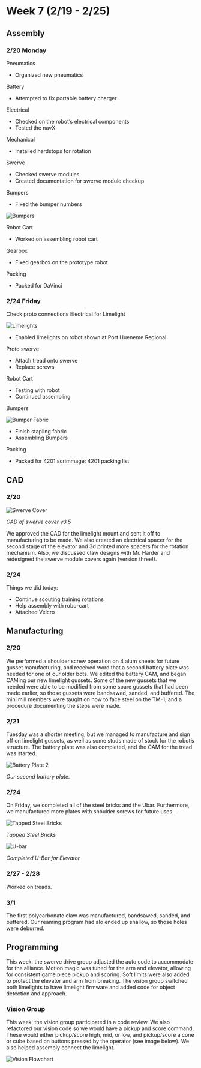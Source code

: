 # Week 7 (2/19 - 2/25)

## Assembly

### 2/20 Monday 

Pneumatics 
- Organized new pneumatics 

Battery 
- Attempted to fix portable battery charger 

Electrical 
- Checked on the robot’s electrical components 
- Tested the navX 

Mechanical 
- Installed hardstops for rotation 

Swerve  
- Checked swerve modules 
- Created documentation for swerve module checkup 

Bumpers 
- Fixed the bumper numbers 

![Bumpers](../../images/2023/Week7/bumpernumbers.png)

Robot Cart 
- Worked on assembling robot cart 

Gearbox 
- Fixed gearbox on the prototype robot 

Packing 
- Packed for DaVinci 

### 2/24 Friday 

Check proto connections 
Electrical for Limelight 

![Limelights](../../images/2023/Week7/limelightconnections.png)

- Enabled limelights on robot shown at Port Hueneme Regional 

Proto swerve 
- Attach tread onto swerve 
- Replace screws  

Robot Cart 
- Testing with robot 
- Continued assembling  

Bumpers 

![Bumper Fabric](./../../images/2023/Week7/bumperfabric.png)

- Finish stapling fabric 
- Assembling Bumpers 

Packing 
- Packed for 4201 scrimmage: 4201 packing list 

## CAD

### 2/20

![Swerve Cover](./../../images/2023/Week7/swervecover.png)

*CAD of swerve cover v3.5*

We approved the CAD for the limelight mount and sent it off to manufacturing to be made. We also created an electrical spacer for the second stage of the elevator and 3d printed more spacers for the rotation mechanism. Also, we discussed claw designs with Mr. Harder and redesigned the swerve module covers again (version three!).

### 2/24 

Things we did today:

- Continue scouting training rotations 
- Help assembly with robo-cart 
- Attached Velcro 

## Manufacturing

### 2/20

We performed a shoulder screw operation on 4 alum sheets for future gusset manufacturing, and received word that a second battery plate was needed for one of our older bots. We edited the battery CAM, and began CAMing our new limelight gussets. Some of the new gussets that we needed were able to be modified from some spare gussets that had been made earlier, so those gussets were bandsawed, sanded, and buffered. The mini mill members were taught on how to face steel on the TM-1, and a procedure documenting the steps were made.

### 2/21

Tuesday was a shorter meeting, but we managed to manufacture and sign off on limelight gussets, as well as some studs made of stock for the robot’s structure. The battery plate was also completed, and the CAM for the tread was started.

![Battery Plate 2](./../../images/2023/Week7/batteryplate2.png)

*Our second battery plate.*

### 2/24

On Friday, we completed all of the steel bricks and the Ubar. Furthermore, we manufactured more plates with shoulder screws for future uses. 

![Tapped Steel Bricks](./../../images/2023/Week7/tappedsteelbricks.png)

*Tapped Steel Bricks*

![U-bar](./../../images/2023/Week7/ubar.png)

*Completed U-Bar for Elevator*

### 2/27 - 2/28

Worked on treads. 

### 3/1

The first polycarbonate claw was manufactured, bandsawed, sanded, and buffered. Our reaming program had alo ended up shallow, so those holes were deburred. 

## Programming
This week, the swerve drive group adjusted the auto code to accommodate for the alliance.  Motion magic was tuned for the arm and elevator, allowing for consistent game piece pickup and scoring. Soft limits were also added to protect the elevator and arm from breaking. The vision group switched both limelights to have limelight firmware and added code for object detection and approach.

### Vision Group

This week, the vision group participated in a code review. We also refactored our vision code so we would have a pickup and score command. These would either pickup/score high, mid, or low, and pickup/score a cone or cube based on buttons pressed by the operator (see image below). We also helped assembly connect the limelight.

![Vision Flowchart](./../../images/2023/Week7/visionflowchart.png)
